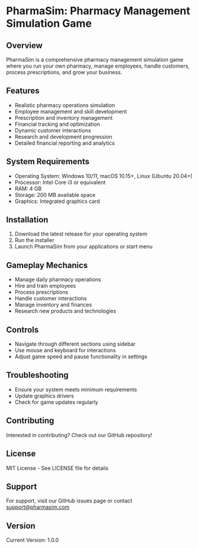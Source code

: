 # PharmaSim: Pharmacy Management Simulation Game

## Overview
PharmaSim is a comprehensive pharmacy management simulation game where you run your own pharmacy, manage employees, handle customers, process prescriptions, and grow your business.

## Features
- Realistic pharmacy operations simulation
- Employee management and skill development
- Prescription and inventory management
- Financial tracking and optimization
- Dynamic customer interactions
- Research and development progression
- Detailed financial reporting and analytics

## System Requirements
- Operating System: Windows 10/11, macOS 10.15+, Linux (Ubuntu 20.04+)
- Processor: Intel Core i3 or equivalent
- RAM: 4 GB
- Storage: 200 MB available space
- Graphics: Integrated graphics card

## Installation
1. Download the latest release for your operating system
2. Run the installer
3. Launch PharmaSim from your applications or start menu

## Gameplay Mechanics
- Manage daily pharmacy operations
- Hire and train employees
- Process prescriptions
- Handle customer interactions
- Manage inventory and finances
- Research new products and technologies

## Controls
- Navigate through different sections using sidebar
- Use mouse and keyboard for interactions
- Adjust game speed and pause functionality in settings

## Troubleshooting
- Ensure your system meets minimum requirements
- Update graphics drivers
- Check for game updates regularly

## Contributing
Interested in contributing? Check out our GitHub repository!

## License
MIT License - See LICENSE file for details

## Support
For support, visit our GitHub issues page or contact support@pharmasim.com

## Version
Current Version: 1.0.0
